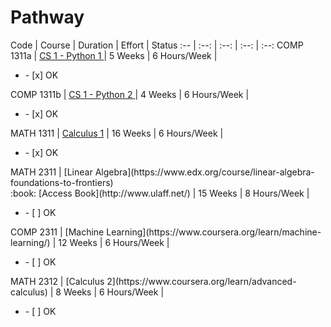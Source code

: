 # Pathway

Code | Course | Duration | Effort | Status :-- | :--: | :--: | :--: | :--:
COMP 1311a | [CS 1 - Python 1
](https://www.coursera.org/learn/interactive-python-1) | 5 Weeks | 6
Hours/Week | <ul><li>- [x] OK</li></ul> COMP 1311b | [CS 1 - Python 2
](https://www.coursera.org/learn/interactive-python-2) | 4 Weeks | 6
Hours/Week | <ul><li>- [x] OK</li></ul> MATH 1311 | [Calculus
1](https://www.coursera.org/learn/calculus1) | 16 Weeks | 6 Hours/Week |
<ul><li>- [x] OK</li></ul> MATH 2311 | [Linear
Algebra](https://www.edx.org/course/linear-algebra-foundations-to-frontiers)<br>:book:
[Access Book](http://www.ulaff.net/) | 15 Weeks | 8 Hours/Week | <ul><li>- [ ]
OK</li></ul> COMP 2311 | [Machine
Learning](https://www.coursera.org/learn/machine-learning/) | 12 Weeks | 6
Hours/Week | <ul><li>- [ ] OK</li></ul> MATH 2312 | [Calculus
2](https://www.coursera.org/learn/advanced-calculus) | 8 Weeks | 6 Hours/Week
| <ul><li>- [ ] OK</li></ul>

